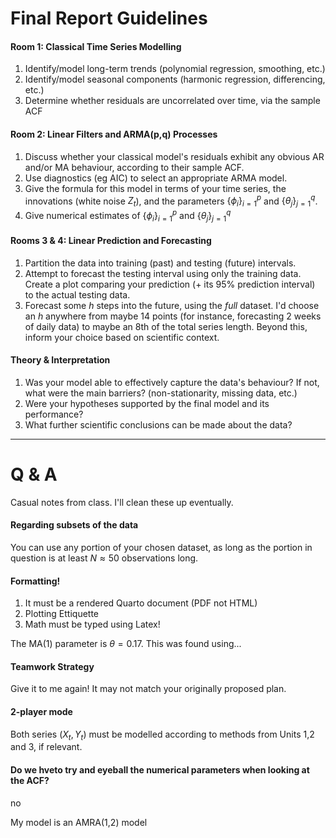 # Final Report Guidelines

#### Room 1: Classical Time Series Modelling
1.  Identify/model long-term trends (polynomial regression, smoothing, etc.)
2.  Identify/model seasonal components (harmonic regression, differencing, etc.)
3.  Determine whether residuals are uncorrelated over time, via the sample ACF

#### Room 2: Linear Filters and ARMA(p,q) Processes
1.  Discuss whether your classical model's residuals exhibit any obvious 
    AR and/or MA behaviour, according to their sample ACF.
2.  Use diagnostics (eg AIC) to select an appropriate ARMA model.
3.  Give the formula for this model in terms of your time series, 
    the innovations (white noise $Z_t$), and the parameters 
    $\{\phi_i\}_{i=1}^p$ and $\{\theta_j\}_{j=1}^q$. 
4.  Give numerical estimates of $\{\phi_i\}_{i=1}^p$ and $\{\theta_j\}_{j=1}^q$

#### Rooms 3 \& 4: Linear Prediction and Forecasting
1.  Partition the data into training (past) and testing (future) intervals. 
2.  Attempt to forecast the testing interval using only the training data.
    Create a plot comparing your prediction (+ its 95\% prediction interval)
    to the actual testing data.
3.  Forecast some $h$ steps into the future, using the *full* dataset.
    I'd choose an $h$ anywhere from maybe 14 points 
    (for instance, forecasting 2 weeks of daily data) 
    to maybe an 8th of the total series length.
    Beyond this, inform your choice based on scientific context.
    
#### Theory \& Interpretation
1.  Was your model able to effectively capture the data's behaviour?
If not, what were the main barriers? (non-stationarity, missing data, etc.)
2.  Were your hypotheses supported by the final model and its performance? 
3.  What further scientific conclusions can be made about the data?

---

# Q \& A
Casual notes from class. I'll clean these up eventually.

#### Regarding subsets of the data
You can use any portion of your chosen dataset, as long as the portion in question is at least $N\approx 50$ observations long. 

#### Formatting!
1.    It must be a rendered Quarto document (PDF not HTML)
2.    Plotting Ettiquette
3.    Math must be typed using Latex!

The MA(1) parameter is $\theta = 0.17$. This was found using... 
#### Teamwork Strategy
Give it to me again! It may not match your originally proposed plan.

#### 2-player mode
Both series ($X_t,Y_t$) must be modelled according to methods from Units 1,2 and 3, if relevant.

#### Do we hveto try and eyeball the numerical parameters when looking at the ACF?
no










My model is an AMRA(1,2) model













